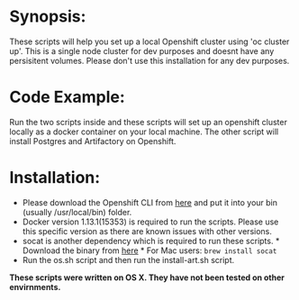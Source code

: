 # Synopsis:

These scripts will help you set up a local Openshift cluster using 'oc cluster up'. This is a single node cluster for dev purposes and doesnt have any persisitent volumes. Please don't use this installation for any dev purposes.

# Code Example:

Run the two scripts inside and these scripts will set up an openshift cluster locally as a docker container on your local machine. The other script will install Postgres and Artifactory on Openshift.

# Installation:

*   Please download the Openshift CLI from [here](https://docs.openshift.com/container-platform/3.5/cli_reference/get_started_cli.html#installing-the-cli) and put it into your bin (usually /usr/local/bin) folder.
*   Docker version 1.13.1(15353) is required to run the scripts. Please use this specific version as there are known issues with other versions.
*   socat is another dependency which is required to run these scripts.
        *       Download the binary from [here](http://www.dest-unreach.org/socat/)
        *       For Mac users: `brew install socat`
*   Run the os.sh script and then run the install-art.sh script.

**These scripts were written on OS X. They have not been tested on other envirnments.**

